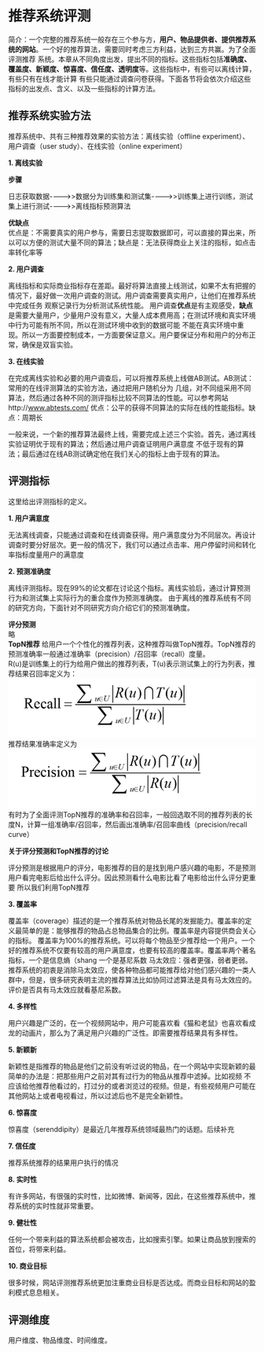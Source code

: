 # 推荐系统评测
简介：一个完整的推荐系统一般存在三个参与方，**用户、物品提供者、提供推荐系统的网站**。一个好的推荐算法，需要同时考虑三方利益，达到三方共赢。为了全面评测推荐
系统。本章从不同角度出发，提出不同的指标。这些指标包括**准确度、覆盖度、新颖度、惊喜度、信任度、透明度**等。这些指标中，有些可以离线计算，有些只有在线才能计算
有些只能通过调查问卷获得。下面各节将会依次介绍这些指标的出发点、含义、以及一些指标的计算方法。

## 推荐系统实验方法
推荐系统中、共有三种推荐效果的实验方法：离线实验（offline experiment）、用户调查（user study）、在线实验（online experiment）

**1. 离线实验**

**步骤**

日志获取数据---->>数据分为训练集和测试集---->>训练集上进行训练，测试集上进行测试---->>离线指标预测算法

**优缺点**                                     
优点是：不需要真实的用户参与，需要日志提取数据即可，可以直接的算出来，所以可以方便的测试大量不同的算法；缺点是：无法获得商业上关注的指标，如点击率转化率等

**2. 用户调查**    

离线指标和实际商业指标存在差距。最好将算法直接上线测试，如果不太有把握的情况下，最好做一次用户调查的测试。用户调查需要真实用户，让他们在推荐系统中完成任务
观察记录行为分析测试系统性能。
用户调查**优点**是有主观感受，**缺点**是需要大量用户，少量用户没有意义，大量人成本费用高；在测试环境和真实环境中行为可能有所不同，所以在测试环境中收到的数据可能
不能在真实环境中重现。所以一方面要控制成本，一方面要保证意义。用户要保证分布和用户的分布正常，确保是双盲实验。

**3. 在线实验** 

在完成离线实验和必要的用户调查后，可以将推荐系统上线做AB测试。AB测试：常用的在线评测算法的实验方法，通过把用户随机分为
几组，对不同组采用不同算法，然后通过各种不同的测评指标比较不同算法的性能。可以参考网站http://www.abtests.com/
优点：公平的获得不同算法的实际在线的性能指标。缺点：周期长

一般来说，一个新的推荐算法最终上线，需要完成上述三个实验。首先，通过离线实验证明优于现有的算法；然后通过用户调查证明用户满意度
不低于现有的算法；最后通过在线AB测试确定他在我们关心的指标上由于现有的算法。

## 评测指标
这里给出评测指标的定义。                             

**1. 用户满意度**     

 无法离线调查，只能通过调查和在线调查获得。用户满意度分为不同层次。再设计调查时要分好层次。更一般的情况下，我们可以通过点击率、用户停留时间和转化率指标度量用户的满意度                        
 
 **2. 预测准确度**
 
 离线评测指标。现在99%的论文都在讨论这个指标。离线实验后，通过计算预测行为和测试集上实际行为的重合度作为预测准确度。
 由于离线的推荐系统有不同的研究方向，下面针对不同研究方向介绍它们的预测准确度。
 
 **评分预测**                
 略                       
 **TopN推荐**
 给用户一个个性化的推荐列表，这种推荐叫做TopN推荐。TopN推荐的预测准确率一般通过准确率（precision）/召回率（recall）度量。                     
 R(u)是训练集上的行为给用户做出的推荐列表，T(u)表示测试集上的行为列表，推荐结果召回率定义为：
 ![推荐结果召回率](https://github.com/mkkeliping/graduationProject/blob/master/picture/recall.png)
 推荐结果准确率定义为       
  ![推荐结果准确率](https://github.com/mkkeliping/graduationProject/blob/master/picture/precision.png)
  有时为了全面评测TopN推荐的准确率和召回率，一般回选取不同的推荐列表的长度N，计算一组准确率/召回率，然后画出准确率/召回率曲线（precision/recall curve）
  
 **关于评分预测和TopN推荐的讨论**
 
   评分预测是根据用户的评分，电影推荐的目的是找到用户感兴趣的电影，不是预测用户看完电影后给出什么评分。因此预测看什么电影比看了电影给出什么评分更重要
   所以我们利用TopN推荐
   
  **3. 覆盖率**
   
  覆盖率（coverage）描述的是一个推荐系统对物品长尾的发掘能力。覆盖率的定义最简单的是：能够推荐的物品占总物品集合的比例。覆盖率是内容提供商会关心的指标。
  覆盖率为100%的推荐系统。可以将每个物品至少推荐给一个用户。一个好的推荐系统不仅要有较高的用户满意度，也要有较高的覆盖率。覆盖率两个著名指标，一个是信息熵（shang
  一个是基尼系数
  马太效应：强者更强，弱者更弱。推荐系统的初衷是消除马太效应，使各种物品都可能推荐给对他们感兴趣的一类人群中，但是，很多研究表明主流的推荐算法比如协同过滤算法是具有马太效应的。
  评价是否具有马太效应就看基尼系数。
  
**4. 多样性**
    
用户兴趣是广泛的，在一个视频网站中，用户可能喜欢看《猫和老鼠》也喜欢看成龙的动画片，那么为了满足用户兴趣的广泛性。即需要推荐结果具有多样性。
    
**5. 新颖新**
    
  新颖性是指推荐的物品是他们之前没有听过说的物品，在一个网站中实现新颖的最简单的办法是：把那些用户之前对其有过行为的物品从推荐中滤掉。比如视频
  不应该给他推荐他看过的，打过分的或者浏览过的视频。但是，有些视频用户可能在其他网站上或者电视看过，所以过滤后也不是完全新颖性。

**6. 惊喜度**
    
惊喜度（serenddipity）是最近几年推荐系统领域最热门的话题。后续补充
    
**7. 信任度**
     
推荐系统推荐的结果用户执行的情况
     
**8. 实时性**
      
有许多网站，有很强的实时性，比如微博、新闻等，因此，在这些推荐系统中，推荐系统的实时性就非常重要。
      
**9. 健壮性**

 任何一个带来利益的算法系统都会被攻击，比如搜索引擎。如果让商品放到搜索的首位，将带来利益。

**10. 商业目标**

很多时候，网站评测推荐系统更加注重商业目标是否达成。而商业目标和网站的盈利模式息息相关。
        
        
 ## 评测维度
 用户维度、物品维度、时间维度。
